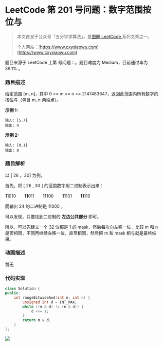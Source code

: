 # LeetCode 第 201 号问题：数字范围按位与

> 本文首发于公众号「五分钟学算法」，是[图解 LeetCode ](<https://github.com/MisterBooo/LeetCodeAnimation>)系列文章之一。
>
> 个人网站：[https://www.cxyxiaowu.com](https://www.cxyxiaowu.com)

题目来源于 LeetCode 上第  号问题：。题目难度为 Medium，目前通过率为 39.1% 。

### 题目描述

给定范围 [m, n]，其中 0 <= m <= n <= 2147483647，返回此范围内所有数字的按位与（包含 m, n 两端点）。

**示例 1:** 

```
输入: [5,7]
输出: 4
```

**示例 2:**

```
输入: [0,1]
输出: 0
```

### 题目解析

以 [ 26 ，30] 为例。

首先，将 [ 26 , 30 ] 的范围数字用二进制表示出来：

**11**010　　**11**011　　**11**100　　**11**101　　**11**110

而输出 24 的二进制是 11000 。

可以发现，只要找到二进制的 **左边公共部分** 即可。

所以，可以先建立一个 32 位都是 1 的 mask，然后每次向左移一位，比较 m 和 n 是否相同，不同再继续左移一位，直至相同，然后把 m 和 mask 相与就是最终结果。

### 动画描述

暂无

### 代码实现

```c++
class Solution {
public:
    int rangeBitwiseAnd(int m, int n) {
        unsigned int d = INT_MAX;
        while ((m & d) != (n & d)) {
            d <<= 1;
        }
        return m & d;
    }
};
```



![](https://bucket-1257126549.cos.ap-guangzhou.myqcloud.com/blog/fz0rq.png)